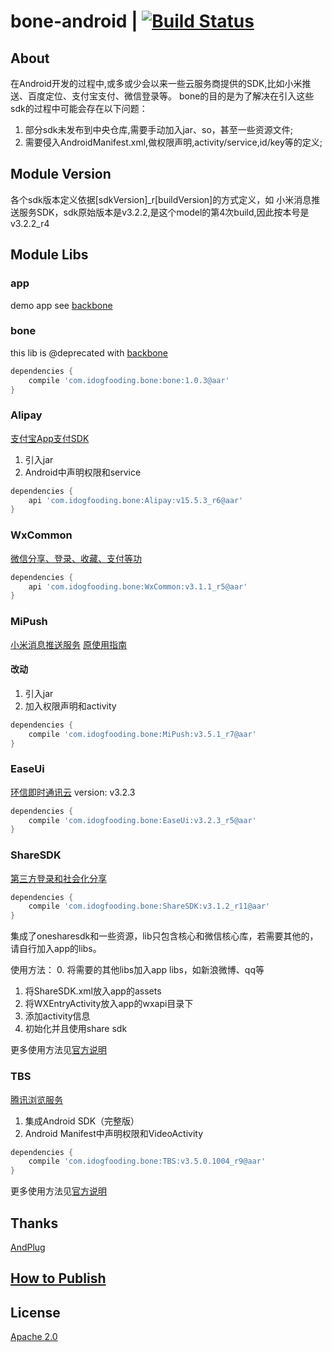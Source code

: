 # bone-android | [![Build Status](https://travis-ci.org/zhangchaoxu/bone-android.png?branch=master)](https://travis-ci.org/zhangchaoxu/bone-android)

## About
在Android开发的过程中,或多或少会以来一些云服务商提供的SDK,比如小米推送、百度定位、支付宝支付、微信登录等。
bone的目的是为了解决在引入这些sdk的过程中可能会存在以下问题：
1. 部分sdk未发布到中央仓库,需要手动加入jar、so，甚至一些资源文件;
2. 需要侵入AndroidManifest.xml,做权限声明,activity/service,id/key等的定义;

## Module Version
各个sdk版本定义依据[sdkVersion]_r[buildVersion]的方式定义，如
小米消息推送服务SDK，sdk原始版本是v3.2.2,是这个model的第4次build,因此按本号是v3.2.2_r4

## Module Libs

### app
demo app see [backbone](https://github.com/zhangchaoxu/backbone-android)
 
### bone
this lib is @deprecated with [backbone](https://github.com/zhangchaoxu/backbone-android)

```gradle
dependencies {
    compile 'com.idogfooding.bone:bone:1.0.3@aar'
}
```

### Alipay
[支付宝App支付SDK](https://doc.open.alipay.com/docs/doc.htm?spm=a219a.7629140.0.0.5LlDVj&treeId=193&articleId=105051&docType=1)
1. 引入jar
2. Android中声明权限和service

```gradle
dependencies {
    api 'com.idogfooding.bone:Alipay:v15.5.3_r6@aar'
}
```

### WxCommon
[微信分享、登录、收藏、支付等功](https://open.weixin.qq.com/cgi-bin/showdocument?action=dir_list&t=resource/res_list&verify=1&id=open1419319167&token=&lang=zh_CN)

```gradle
dependencies {
    api 'com.idogfooding.bone:WxCommon:v3.1.1_r5@aar'
}
```

### MiPush
[小米消息推送服务](http://dev.xiaomi.com/console/appservice/push.html)
[原使用指南](https://dev.mi.com/console/doc/detail?pId=41)
#### 改动
1. 引入jar
2. 加入权限声明和activity

```gradle
dependencies {
    compile 'com.idogfooding.bone:MiPush:v3.5.1_r7@aar'
}
```

### EaseUi
[环信即时通讯云](http://docs.easemob.com/im/start)
version: v3.2.3

```gradle
dependencies {
    compile 'com.idogfooding.bone:EaseUi:v3.2.3_r5@aar'
}
```

### ShareSDK
[第三方登录和社会化分享](http://sharesdk.mob.com/downloadDetail/ShareSDK/android)

```gradle
dependencies {
    compile 'com.idogfooding.bone:ShareSDK:v3.1.2_r11@aar'
}
```

集成了onesharesdk和一些资源，lib只包含核心和微信核心库，若需要其他的，请自行加入app的libs。

使用方法：
0. 将需要的其他libs加入app libs，如新浪微博、qq等
1. 将ShareSDK.xml放入app的assets
2. 将WXEntryActivity放入app的wxapi目录下
3. 添加activity信息
4. 初始化并且使用share sdk

更多使用方法见[官方说明](http://wiki.mob.com/Android_%E5%BF%AB%E9%80%9F%E9%9B%86%E6%88%90%E6%8C%87%E5%8D%97/)

### TBS
[腾讯浏览服务](http://x5.tencent.com/tbs/index.html)
1. 集成Android SDK（完整版）
2. Android Manifest中声明权限和VideoActivity

```gradle
dependencies {
    compile 'com.idogfooding.bone:TBS:v3.5.0.1004_r9@aar'
}
```
更多使用方法见[官方说明](https://x5.tencent.com/tbs/guide/sdkInit.html)

## Thanks
[AndPlug](https://github.com/ourbeehive/AndPlug)

## [How to Publish](https://github.com/zhangchaoxu/bone-android/blob/master/PUBLISH.md)

## License

[Apache 2.0](https://github.com/zhangchaoxu/bone-android/blob/master/LICENSE)